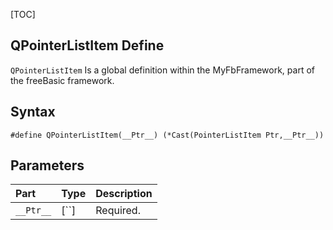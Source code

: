 [TOC]
## QPointerListItem Define

`QPointerListItem` Is a global definition within the MyFbFramework, part of the freeBasic framework.
## Syntax

```freeBasic
#define QPointerListItem(__Ptr__) (*Cast(PointerListItem Ptr,__Ptr__))
```

## Parameters

|Part|Type|Description|
| :------------ | :------------ | :------------ |
|`__Ptr__`|[``]|Required.|
